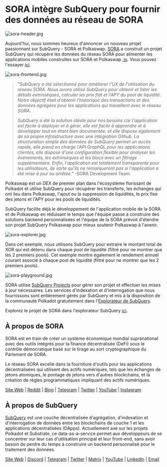 # SORA intègre SubQuery pour fournir des données au réseau de SORA

![sora-header.jpg](https://miro.medium.com/max/1400/1*fPPW0DsynIt9QpvK4ZrsUA.jpeg)

Aujourd'hui, nous sommes heureux d'annoncer un nouveau projet passionnant sur SubQuery - SORA et Polkaswap. [SORA](https://sora.org/) a construit un projet SubQuery qui récupère les données du réseau SORA pour alimenter les applications mobiles construites sur SORA et Polkaswap [.io](http://polkaswap.io/). Vous pouvez l'essayer [ici](https://explorer.subquery.network/subquery/sora-xor/sora).

![sora-frontend.jpg](https://miro.medium.com/max/1400/1*pq0U6wsutlf8rjXqq7i2BQ.jpeg)

> _"SubQuery a été sélectionné pour améliorer l'UX de l'utilisation du réseau SORA. Nous avons utilisé SubQuery pour obtenir et lister les détails extrinsèques, calculer les prix fiat et l'APY du pool de liquidité. Notre objectif était d'obtenir l'historique des transactions et des données agrégées pour les applications qui travaillent avec le réseau SORA._
> 
> _SubQuery a été la solution idéale pour nos besoins car l'application est facile à déployer et à gérer, elle est facile à apprendre et à développer tout en étant bien documentée, et elle dispose également de sa propre infrastructure avec une intégration Github. La structuration simple des données de SubQuery permet un accès rapide, elle prend en charge l'API GraphQL pour les applications clientes, elle dispose d'une configuration flexible pour analyser les événements, les extrinsèques et les blocs avec un filtrage supplémentaire. Enfin, l'application est totalement transparente pour les utilisateurs, de sorte qu'ils ne remarqueront pas si l'application a été mise à jour ou arrêtée."_ -SORA Development Team

Polkaswap est un DEX de premier plan dans l'écosystème florissant de Polkadot et utilise SubQuery pour récupérer les transferts, les échanges qui ont lieu dans Polkaswap, l'ajout ou la suppression de liquidités, le prix fixe des jetons et l'APY pour les pools de liquidités.

SubQuery facilite déjà le développement de l'application mobile de la SORA et de Polkaswap en réduisant le temps que l'équipe passe à construire des solutions backend personnalisées et l'équipe de la SORA prévoit d'étendre son projet SubQuery Polkaswap pour mieux soutenir Polkaswap à l'avenir.

![sora-explorer.jpg](https://miro.medium.com/max/1400/1*vjdjmmffvJ7zfOQyxo0ZAA.jpeg)

Dans cet exemple, nous utilisons SubQuery pour extraire le montant total de XOR qui est détenu dans chaque pool de liquidité (filtré pour ne montrer que les 2 premiers pools). Cet exemple montre également le rendement annuel courant associé à chaque pool de liquidité (filtré pour ne montrer que les 2 premiers pools).

![sora-playground.jpg](https://miro.medium.com/max/1400/1*oTh-ajGfG1oEhYdvqo12tQ.jpeg)

SORA utilise [SubQuery Projects](https://project.subquery.network/) pour gérer son projet et effectuer les mises à jour nécessaires. Les services d'indexation et d'interrogation que nous fournissons sont entièrement gérés par SubQuery et mis à la disposition de la communauté Polkadot gratuitement dans l'[Explorateur de SubQuery](https://explorer.subquery.network/).

Explorez le projet de SORA dans l'explorateur SubQuery [ici](https://explorer.subquery.network/subquery/sora-xor/sora).

## À propos de SORA

SORA est en train de créer un système économique mondial supranational avec des outils intégrés pour la finance décentralisée (DeFi) sous le contrôle démocratique basé sur le tirage au sort cryptographique du Parlement de SORA.

Le réseau SORA excelle dans la fourniture d'outils pour les applications décentralisées qui utilisent des actifs numériques, tels que les échanges de jetons atomiques, le pontage de jetons vers d'autres blockchains, et la création de règles programmatiques impliquant des actifs numériques.

[Site Web](https://sora.org/) | [Reddit](https://www.reddit.com/r/SORA/) | [Blog](https://sora.org/blog) | [Telegram](https://t.me/sora_xor) | [Twitter](https://twitter.com/sora_xor) | [YouTube](https://youtube.com/sora_xor) | [Instagram](https://instagram.com/sora_xor)

## À propos de SubQuery

[SubQuery](https://subquery.network/) est une couche décentralisée d'agrégation, d'indexation et d'interrogation de données entre les blockchains de couche 1 et les applications décentralisées (DApps). Actuellement axé sur les projets Polkadot et Substrate, ce data-as-a-service permet aux développeurs de se concentrer sur leur cas d'utilisation principal et leur front-end, sans avoir besoin de perdre du temps à construire un backend personnalisé pour le traitement des données.

[Site Web](https://subquery.network/) | [Discord](https://discord.com/invite/78zg8aBSMG) | [Telegram](https://t.me/subquerynetwork) | [Twitter](https://twitter.com/subquerynetwork) | [Matrix](https://matrix.to/#/#subquery:matrix.org) | [YouTube](https://www.youtube.com/channel/UCi1a6NUUjegcLHDFLr7CqLw) | [LinkedIn](https://www.linkedin.com/company/subquery) | [Email](mailto:hello@subquery.network)
